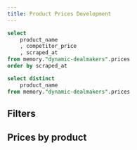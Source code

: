 ```yaml
---
title: Product Prices Development
---
```


<!-- aggregated -->
```sql prices
select 
    product_name
    , competitor_price
    , scraped_at
from memory."dynamic-dealmakers".prices
order by scraped_at
```


<!-- filters -->
```sql products
select distinct
    product_name
from memory."dynamic-dealmakers".prices
```

## Filters 

<Multiselect
    data={products}
    name=Products
    value=product_name
    label=product_name
    title="Selecteer een product_name"
    />

## Prices by product

<LineChart
    data={prices}
    series=product_name
    type=competitor_price
    sort=false
    yAxisTitle=price
    />

<DataTable data={prices} search=true>
    <Column id="product_name" title="product_name" />
    <Column id="competitor_price" title="competitor_price" />
    <Column id="scraped_at" title="scraped_at" />
</DataTable>

